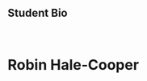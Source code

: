 
<!DOCTYPE html>
<html lang="en">

<body>
    <h2>Student Bio</H2>
    <br>
    <h1>Robin Hale-Cooper</h1>
</body>
</html>
